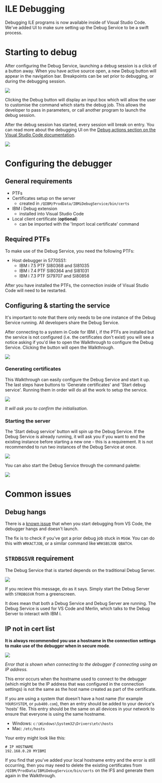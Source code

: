 # ILE Debugging

Debugging ILE programs is now available inside of Visual Studio Code. We've added UI to make sure setting up the Debug Service to be a swift process.

# Starting to debug

After configuring the Debug Service, launching a debug session is a click of a button away. When you have active source open, a new Debug button will appear in the navigation bar. Breakpoints can be set prior to debugging, or during the debugging session.

![](./debug1.png)

Clicking the Debug button will display an input box which will allow the user to customise the command which starts the debug job. This allows the developer to pass in parameters, or call another program to launch the debug session.

After the debug session has started, every session will break on entry. You can read more about the debugging UI on the [Debug actions section on the Visual Studio Code documentation](https://code.visualstudio.com/docs/editor/debugging#_debug-actions).

![](./debug2.png)

# Configuring the debugger

## General requirements

* PTFs
* Certificates setup on the server
   * created in `/QIBM/ProdData/IBMiDebugService/bin/certs`
* IBM i Debug extension
   * installed into Visual Studio Code
* Local client certificate (**optional**)
   * can be imported with the 'Import local certificate' command

## Required PTFs

To make use of the Debug Service, you need the following PTFs:

* Host debugger in 5770SS1:
   * IBM i 7.5 PTF SI80368 and SI81035
   * IBM i 7.4 PTF SI80364 and SI81031
   * IBM i 7.3 PTF SI79707 and SI80858

After you have installed the PTFs, the connection inside of Visual Studio Code will need to be restarted.

## Configuring & starting the service

It's important to note that there only needs to be one instance of the Debug Service running. All developers share the Debug Service.

After connecting to a system in Code for IBM i, if the PTFs are installed but the service is not configured (i.e. the certificates don't exist) you will see a notice asking if you'd like to open the Walkthrough to configure the Debug Service. Clicking the button will open the Walkthrough.

![](./setup1.png)

### Generating certificates

This Walkthrough can easily configure the Debug Service and start it up. The last steps have buttons to 'Generate certificates' and 'Start debug service'. Running them in order will do all the work to setup the service.

![](./setup2_a.png)

*It will ask you to confirm the initialisation.*

### Starting the server

The 'Start debug service' button will spin up the Debug Service. If the Debug Service is already running, it will ask you if you want to end the existing instance before starting a new one - this is a requirement. It is not recommended to run two instances of the Debug Service at once.

![](./setup3_a.png)

You can also start the Debug Service through the command palette:

![](./setup3_b.png)

# Common issues

## Debug hangs

There is a [known issue](https://github.com/halcyon-tech/vscode-ibmi/issues/1059) that when you start debugging from VS Code, the debugger hangs and doesn't launch.

The fix is to check if you've got a prior debug job stuck in `MSGW`. You can do this with `WRKACTJOB`, or a similar command like `WRKSBSJOB QBATCH`.

## `STRDBGSVR` requirement

The Debug Service that is started depends on the traditional Debug Server.

![](./error_2.png)

If you recieve this message, do as it says. Simply start the Debug Server with `STRDBGSVR` from a greenscreen.

It does mean that both a Debug Service and Debug Server are running. The Debug Service is used for VS Code and Merlin, which talks to the Debug Server to interact with IBM i.

## IP not in cert list

**It is always recommended you use a hostname in the connection settings to make use of the debugger when in secure mode**.

![](./error_1.png)

*Error that is shown when connecting to the debugger if connecting using an IP address.*

This error occurs when the hostname used to connect to the debugger (which might be the IP address that was configured in the connection settings) is not the same as the host name created as part of the certificate.

If you are using a system that doesn't have a host name (for example `YOURSYSTEM`, or `pub400.com`), then an entry should be added to your device's 'hosts' file. This entry should be the same on all devices in your network to ensure that everyone is using the same hostname.

* Windows: `c:\Windows\System32\Drivers\etc\hosts`
* Mac: `/etc/hosts`

Your entry might look like this:

```hosts
# IP HOSTNAME
192.168.0.20 MYIBMI
```

If you find that you've added your local hostname entry and the error is still occurring, then you may need to delete the existing certificates from `/QIBM/ProdData/IBMiDebugService/bin/certs` on the IFS and generate them again in the Walkthrough.